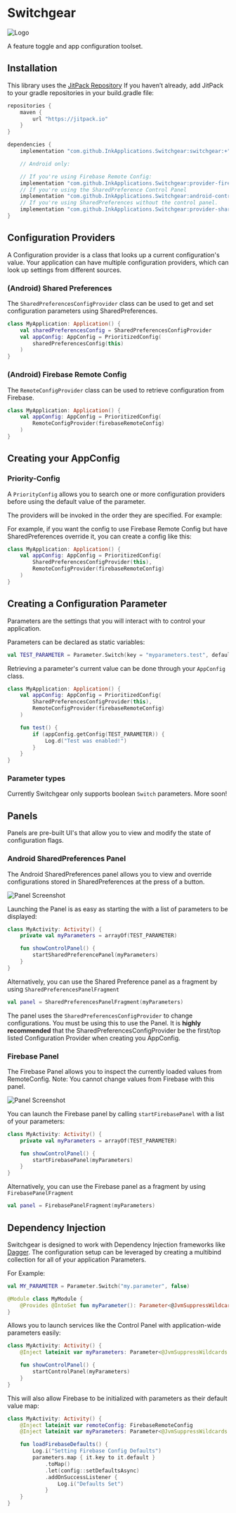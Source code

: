 Switchgear
==========

![Logo](docs/assets/Logo-Full.svg)

A feature toggle and app configuration toolset.

Installation
------------

This library uses the [JitPack Repository]
If you haven’t already, add JitPack to your gradle repositories in your build.gradle file:

```gradle
repositories {
    maven {
        url "https://jitpack.io"
    }
}
```

[Jitpack Repository]: https://jitpack.io

```gradle
dependencies {
    implementation "com.github.InkApplications.Switchgear:switchgear:+" // Replace with specific version

    // Android only:

    // If you're using Firebase Remote Config:
    implementation "com.github.InkApplications.Switchgear:provider-firebase:+"  // Replace with specific version
    // If you're using the SharedPreference Control Panel
    implementation "com.github.InkApplications.Switchgear:android-control-panel:+"  // Replace with specific version
    // If you're using SharedPreferences without the control panel.
    implementation "com.github.InkApplications.Switchgear:provider-sharedpreferences:+"  // Replace with specific version
}
```

Configuration Providers
-----------------------

A Configuration provider is a class that looks up a current configuration's
value. Your application can have multiple configuration providers, which can
look up settings from different sources.

### (Android) Shared Preferences

The `SharedPreferencesConfigProvider` class can be used to get and set
configuration parameters using SharedPreferences.

```kotlin
class MyApplication: Application() {
    val sharedPreferencesConfig = SharedPreferencesConfigProvider
    val appConfig: AppConfig = PrioritizedConfig(
        sharedPreferencesConfig(this)
    )
}
```

### (Android) Firebase Remote Config

The `RemoteConfigProvider` class can be used to retrieve configuration from
Firebase.

```kotlin
class MyApplication: Application() {
    val appConfig: AppConfig = PrioritizedConfig(
        RemoteConfigProvider(firebaseRemoteConfig)
    )
}
```

Creating your AppConfig
-----------------------

### Priority-Config

A `PriorityConfig` allows you to search one or more configuration providers
before using the default value of the parameter.

The providers will be invoked in the order they are specified. For example:

For example, if you want the config to use Firebase Remote Config but have
SharedPreferences override it, you can create a config like this:

```kotlin
class MyApplication: Application() {
    val appConfig: AppConfig = PrioritizedConfig(
        SharedPreferencesConfigProvider(this),
        RemoteConfigProvider(firebaseRemoteConfig)
    )
}
```

Creating a Configuration Parameter
----------------------------------

Parameters are the settings that you will interact with to control your
application.

Parameters can be declared as static variables:

```kotlin
val TEST_PARAMETER = Parameter.Switch(key = "myparameters.test", default = false)
```

Retrieving a parameter's current value can be done through your `AppConfig`
class.

```kotlin
class MyApplication: Application() {
    val appConfig: AppConfig = PrioritizedConfig(
        SharedPreferencesConfigProvider(this),
        RemoteConfigProvider(firebaseRemoteConfig)
    )

    fun test() {
        if (appConfig.getConfig(TEST_PARAMETER)) {
            Log.d("Test was enabled!")
        }
    }
}
```

### Parameter types

Currently Switchgear only supports boolean `Switch` parameters. More soon!

Panels
------

Panels are pre-built UI's that allow you to view and modify the state of
configuration flags.

### Android SharedPreferences Panel

The Android SharedPreferences panel allows you to view and override
configurations stored in SharedPreferences at the press of a button.

![Panel Screenshot](docs/assets/Android-Control-Panel.png)

Launching the Panel is as easy as starting the with a list of parameters
to be displayed:

```kotlin
class MyActivity: Activity() {
    private val myParameters = arrayOf(TEST_PARAMETER)

    fun showControlPanel() {
        startSharedPreferencePanel(myParameters)
    }
}
```

Alternatively, you can use the Shared Preference panel as a fragment by using
`SharedPreferencesPanelFragment`

```kotlin
val panel = SharedPreferencesPanelFragment(myParameters)
```

The panel uses the `SharedPreferencesConfigProvider` to change
configurations. You must be using this to use the Panel. It is
**highly recommended** that the SharedPreferencesConfigProvider be the
first/top listed Configuration Provider when creating you AppConfig.

### Firebase Panel

The Firebase Panel allows you to inspect the currently loaded values from
RemoteConfig.
Note: You cannot change values from Firebase with this panel.

![Panel Screenshot](docs/assets/Firebase-Control-Panel.png)

You can launch the Firebase panel by calling `startFirebasePanel` with a list
of your parameters:

```kotlin
class MyActivity: Activity() {
    private val myParameters = arrayOf(TEST_PARAMETER)

    fun showControlPanel() {
        startFirebasePanel(myParameters)
    }
}
```

Alternatively, you can use the Firebase panel as a fragment by using
`FirebasePanelFragment`

```kotlin
val panel = FirebasePanelFragment(myParameters)
```

Dependency Injection
--------------------

Switchgear is designed to work with Dependency Injection frameworks like
[Dagger].
The configuration setup can be leveraged by creating a multibind collection
for all of your application Parameters.

For Example:

```kotlin
val MY_PARAMETER = Parameter.Switch("my.parameter", false)

@Module class MyModule {
    @Provides @IntoSet fun myParameter(): Parameter<@JvmSuppressWildcards Any> = MY_PARAMETER
}
```

Allows you to launch services like the Control Panel with application-wide
parameters easily:

```kotlin
class MyActivity: Activity() {
    @Inject lateinit var myParameters: Parameter<@JvmSuppressWildcards Any>

    fun showControlPanel() {
        startControlPanel(myParameters)
    }
}
```

This will also allow Firebase to be initialized with parameters as their
default value map:


```kotlin
class MyActivity: Activity() {
    @Inject lateinit var remoteConfig: FirebaseRemoteConfig
    @Inject lateinit var myParameters: Parameter<@JvmSuppressWildcards Any>

    fun loadFirebaseDefaults() {
        Log.i("Setting Firebase Config Defaults")
        parameters.map { it.key to it.default }
            .toMap()
            .let(config::setDefaultsAsync)
            .addOnSuccessListener {
                Log.i("Defaults Set")
            }
    }
}
```

[Dagger]: https://dagger.dev
